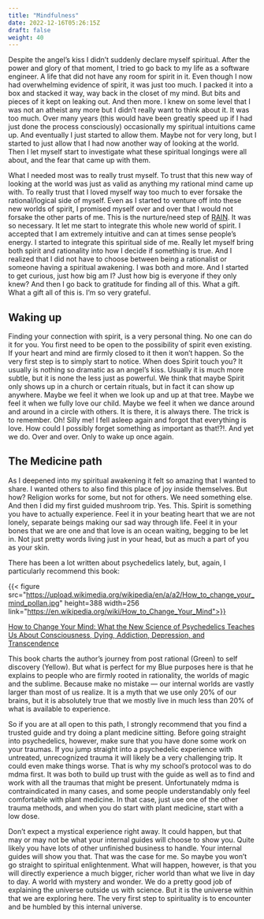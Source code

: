 ```yaml
---
title: "Mindfulness"
date: 2022-12-16T05:26:15Z
draft: false
weight: 40
---
```

Despite the angel’s kiss I didn’t suddenly declare myself spiritual. After the power and glory of that moment, I tried to go back to my life as a software engineer.  A life that did not have any room for spirit in it. Even though I now had overwhelming evidence of spirit, it was just too much. I packed it into a box and stacked it way, way back in the closet of my mind. But bits and pieces of it kept on leaking out. And then more. I knew on some level that I was not an atheist any more but I didn’t really want to think about it. It was too much. Over many years (this would have been greatly speed up if I had just done the process consciously) occasionally my spiritual intuitions came up. And eventually I just started to allow them. Maybe not for very long, but I started to just allow that I had now another way of looking at the world. Then I let myself start to investigate what these spiritual longings were all about, and the fear that came up with them.

What I needed most was to really trust myself. To trust that this new way of looking at the world was just as valid as anything my rational mind came up with. To really trust that I loved myself way too much to ever forsake the rational/logical side of myself. Even as I started to venture off into these new worlds of spirit, I promised myself over and over that I would not forsake the other parts of me. This is the nurture/need step of [RAIN][1]. It was so necessary.  It let me start to integrate this whole new world of spirit. I accepted that I am extremely intuitive and can at times sense people’s energy. I started to integrate this spiritual side of me. Really let myself bring both spirit and rationality into how I decide if something is true. And I realized that I did not have to choose between being a rationalist or someone having a spiritual awakening. I was both and more. And I started to get curious, just how big am I? Just how big is everyone if they only knew? And then I go back to gratitude for finding all of this. What a gift. What a gift all of this is. I’m so very grateful.

## Waking up

Finding your connection with spirit, is a very personal thing. No one can do it for you. You first need to be open to the possibility of spirit even existing. If your heart and mind are firmly closed to it then it won’t happen. So the very first step is to simply start to notice. When does Spirit touch you? It usually is nothing so dramatic as an angel’s kiss. Usually it is much more subtle, but it is none the less just as powerful. We think that maybe Spirit only shows up in a church or certain rituals, but in fact it can show up anywhere. Maybe we feel it when we look up and up at that tree. Maybe we feel it when we fully love our child. Maybe we feel it when we dance around and around in a circle with others. It is there, it is always there. The trick is to remember. Oh! Silly me! I fell asleep again and forgot that everything is love. How could I possibly forget something as important as that!?!. And yet we do. Over and over. Only to wake up once again.

## The Medicine path

As I deepened into my spiritual awakening it felt so amazing that I wanted to share.  I wanted others to also find this place of joy inside themselves. But how? Religion works for some, but not for others. We need something else.  And then I did my first guided mushroom trip. Yes. This.  Spirit is something you have to actually experience.  Feel it in your beating heart that we are not lonely, separate beings making our sad way through life. Feel it in your bones that we are one and that love is an ocean waiting, begging to be let in. Not just pretty words living just in your head, but as much a part of you as your skin.

There has been a lot written about psychedelics lately, but, again, I particularly recommend this book:

{{< figure src="https://upload.wikimedia.org/wikipedia/en/a/a2/How_to_change_your_mind_pollan.jpg" height=388 width=256 link="https://en.wikipedia.org/wiki/How_to_Change_Your_Mind">}}

[How to Change Your Mind: What the New Science of Psychedelics Teaches Us About Consciousness, Dying, Addiction, Depression, and Transcendence][2]

This book charts the author’s journey from post rational (Green) to self discovery (Yellow). But what is perfect for my Blue purposes here is that he explains to people who are firmly rooted in rationality, the worlds of magic and the sublime.  Because make no mistake — our internal worlds are vastly larger than most of us realize. It is a myth that we use only 20% of our brains, but it is absolutely true that we mostly live in much less than 20% of what is available to experience. 

So if you are at all open to this path, I strongly recommend that you find a trusted guide and try doing a plant medicine sitting. Before going straight into psychedelics, however, make sure that you have done some work on your traumas. If you jump straight into a psychedelic experience with untreated, unrecognized trauma it will likely be a very challenging trip.  It could even make things worse. That is why my school’s protocol was to do mdma first. It was both to build up trust with the guide as well as to find and work with all the traumas that might be present. Unfortunately mdma is contraindicated in many cases, and some people understandably only feel comfortable with plant medicine. In that case, just use one of the other trauma methods, and when you do start with plant medicine, start with a low dose.

Don’t expect a mystical experience right away. It could happen, but that may or may not be what your internal guides will choose to show you. Quite likely you have lots of other unfinished business to handle. Your internal guides will show you that. That was the case for me. So maybe you won’t go straight to spiritual enlightenment. What will happen, however, is that you will directly experience a much bigger, richer world than what we live in day to day. A world with mystery and wonder. We do a pretty good job of explaining the universe outside us with science. But it is the universe within that we are exploring here.  The very first step to spirituality is to encounter and be humbled by this internal universe.  






[1]:	/cleaning-up/purple-wisdom-work/mindfulness/
[2]:	https://en.wikipedia.org/wiki/How_to_Change_Your_Mind